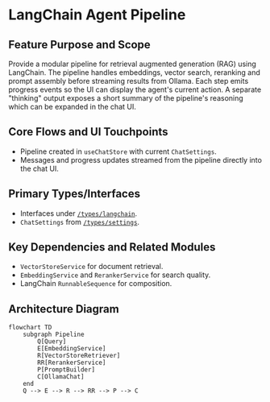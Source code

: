 # LangChain Agent Pipeline

## Feature Purpose and Scope

Provide a modular pipeline for retrieval augmented generation (RAG) using LangChain. The pipeline handles embeddings, vector search, reranking and prompt assembly before streaming results from Ollama. Each step emits progress events so the UI can display the agent's current action. A separate "thinking" output exposes a short summary of the pipeline's reasoning which can be expanded in the chat UI.

## Core Flows and UI Touchpoints

- Pipeline created in `useChatStore` with current `ChatSettings`.
- Messages and progress updates streamed from the pipeline directly into the chat UI.

## Primary Types/Interfaces

- Interfaces under [`/types/langchain`](../../types/langchain).
- `ChatSettings` from [`/types/settings`](../../types/settings).

## Key Dependencies and Related Modules

- `VectorStoreService` for document retrieval.
- `EmbeddingService` and `RerankerService` for search quality.
- LangChain `RunnableSequence` for composition.

## Architecture Diagram

```mermaid
flowchart TD
    subgraph Pipeline
        Q[Query]
        E[EmbeddingService]
        R[VectorStoreRetriever]
        RR[RerankerService]
        P[PromptBuilder]
        C[OllamaChat]
    end
    Q --> E --> R --> RR --> P --> C
```
